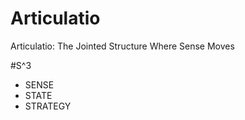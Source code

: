 Articulatio
===========

Articulatio: The Jointed Structure Where Sense Moves

#S^3
* SENSE
* STATE
* STRATEGY
